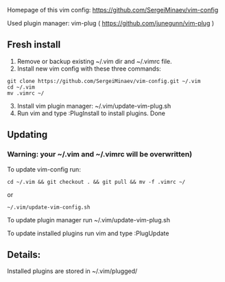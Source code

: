 Homepage of this vim config: https://github.com/SergeiMinaev/vim-config

Used plugin manager: vim-plug ( https://github.com/junegunn/vim-plug )

## Fresh install
1) Remove or backup existing ~/.vim dir and ~/.vimrc file.
2) Install new vim config with these three commands:
```
git clone https://github.com/SergeiMinaev/vim-config.git ~/.vim
cd ~/.vim
mv .vimrc ~/
```
3) Install vim plugin manager: ~/.vim/update-vim-plug.sh
4) Run vim and type :PlugInstall to install plugins.
Done


## Updating
### Warning: your ~/.vim and ~/.vimrc will be overwritten)

To update vim-config run:
```
cd ~/.vim && git checkout . && git pull && mv -f .vimrc ~/
```
or
```
~/.vim/update-vim-config.sh
```

To update plugin manager run ~/.vim/update-vim-plug.sh

To update installed plugins run vim and type :PlugUpdate


## Details:

Installed plugins are stored in ~/.vim/plugged/
